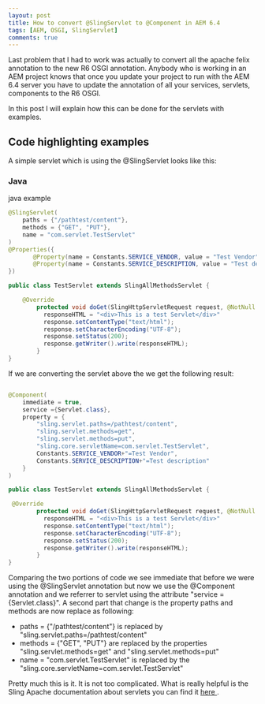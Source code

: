 ```yaml
---
layout: post
title: How to convert @SlingServlet to @Component in AEM 6.4
tags: [AEM, OSGI, SlingServlet]
comments: true
---
```



Last problem that I had to work was actually to convert all the apache felix annotation to the new R6 OSGI annotation. Anybody who is working in an AEM project knows that once you update your project to run with the AEM 6.4 server you have to update the annotation of all your services, servlets, components to the R6 OSGI.

In this post I will explain how this can be done for the servlets with examples.

## Code highlighting examples

A simple servlet which is using the @SlingServlet looks like this:

### Java

java example

```java
@SlingServlet(
    paths = {"/pathtest/content"},
    methods = {"GET", "PUT"},
    name = "com.servlet.TestServlet"
)
@Properties({
       @Property(name = Constants.SERVICE_VENDOR, value = "Test Vendor"),
       @Property(name = Constants.SERVICE_DESCRIPTION, value = "Test description"),
})

public class TestServlet extends SlingAllMethodsServlet {

    @Override
        protected void doGet(SlingHttpServletRequest request, @NotNull SlingHttpServletResponse response) throws IOException {
          responseHTML = "<div>This is a test Servlet</div>"
          response.setContentType("text/html");
          response.setCharacterEncoding("UTF-8");
          response.setStatus(200);
          response.getWriter().write(responseHTML);
        }
}
```
If we are converting the servlet above the we get the following result:

```java

@Component(
    immediate = true,
    service ={Servlet.class},
    property = {
        "sling.servlet.paths=/pathtest/content",
        "sling.servlet.methods=get",
        "sling.servlet.methods=put",
        "sling.core.servletName=com.servlet.TestServlet",
        Constants.SERVICE_VENDOR+"=Test Vendor",
        Constants.SERVICE_DESCRIPTION+"=Test description"
    }
)

public class TestServlet extends SlingAllMethodsServlet {

 @Override
        protected void doGet(SlingHttpServletRequest request, @NotNull SlingHttpServletResponse response) throws IOException {
          responseHTML = "<div>This is a test Servlet</div>"
          response.setContentType("text/html");
          response.setCharacterEncoding("UTF-8");
          response.setStatus(200);
          response.getWriter().write(responseHTML);
        }
}
```
Comparing the two portions of code we see immediate that before we were using the @SlingServlet annotation but now we use the @Component annotation and we referrer to servlet using the attribute "service ={Servlet.class}". A second part that change is the property paths and methods are now replace as following:

* paths = {"/pathtest/content"} is replaced by "sling.servlet.paths=/pathtest/content"
* methods = {"GET", "PUT"} are replaced by the properties "sling.servlet.methods=get" and "sling.servlet.methods=put"
* name = "com.servlet.TestServlet" is replaced by the "sling.core.servletName=com.servlet.TestServlet"

Pretty much this is it. It is not too complicated. What is really helpful is the Sling Apache documentation about servlets you can find it [ here ](https://sling.apache.org/documentation/the-sling-engine/servlets.html).

